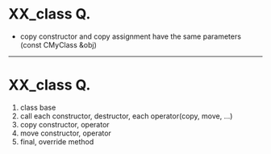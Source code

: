 XX_class Q.
===========

-	copy constructor and copy assignment have the same parameters (const CMyClass &obj)

---

XX_class Q.
===========

1.	class base
2.	call each constructor, destructor, each operator(copy, move, ...)
3.	copy constructor, operator
4.	move constructor, operator
5.  final, override method

